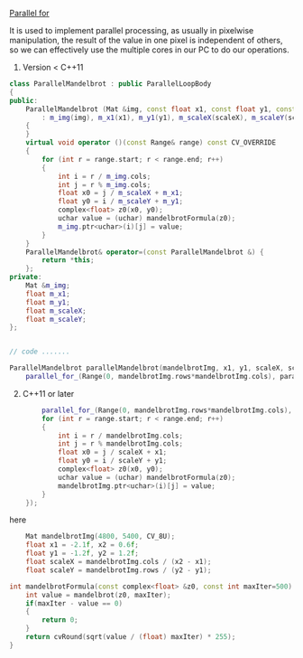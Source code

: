[Parallel for](https://docs.opencv.org/master/d7/dff/tutorial_how_to_use_OpenCV_parallel_for_.html)

It is used to implement parallel processing, as usually in pixelwise manipulation, the result of the value in one pixel is independent of others, so we can effectively use the multiple cores in our PC to do our operations.

1. Version < C++11
```cpp
class ParallelMandelbrot : public ParallelLoopBody
{
public:
    ParallelMandelbrot (Mat &img, const float x1, const float y1, const float scaleX, const float scaleY)
        : m_img(img), m_x1(x1), m_y1(y1), m_scaleX(scaleX), m_scaleY(scaleY)
    {
    }
    virtual void operator ()(const Range& range) const CV_OVERRIDE
    {
        for (int r = range.start; r < range.end; r++)
        {
            int i = r / m_img.cols;
            int j = r % m_img.cols;
            float x0 = j / m_scaleX + m_x1;
            float y0 = i / m_scaleY + m_y1;
            complex<float> z0(x0, y0);
            uchar value = (uchar) mandelbrotFormula(z0);
            m_img.ptr<uchar>(i)[j] = value;
        }
    }
    ParallelMandelbrot& operator=(const ParallelMandelbrot &) {
        return *this;
    };
private:
    Mat &m_img;
    float m_x1;
    float m_y1;
    float m_scaleX;
    float m_scaleY;
};


// code .......

ParallelMandelbrot parallelMandelbrot(mandelbrotImg, x1, y1, scaleX, scaleY);
    parallel_for_(Range(0, mandelbrotImg.rows*mandelbrotImg.cols), parallelMandelbrot);
```

2. C++11 or later

```cpp
        parallel_for_(Range(0, mandelbrotImg.rows*mandelbrotImg.cols), [&](const Range& range){
        for (int r = range.start; r < range.end; r++)
        {
            int i = r / mandelbrotImg.cols;
            int j = r % mandelbrotImg.cols;
            float x0 = j / scaleX + x1;
            float y0 = i / scaleY + y1;
            complex<float> z0(x0, y0);
            uchar value = (uchar) mandelbrotFormula(z0);
            mandelbrotImg.ptr<uchar>(i)[j] = value;
        }
    });
```

here 
```cpp
    Mat mandelbrotImg(4800, 5400, CV_8U);
    float x1 = -2.1f, x2 = 0.6f;
    float y1 = -1.2f, y2 = 1.2f;
    float scaleX = mandelbrotImg.cols / (x2 - x1);
    float scaleY = mandelbrotImg.rows / (y2 - y1);

int mandelbrotFormula(const complex<float> &z0, const int maxIter=500) {
    int value = mandelbrot(z0, maxIter);
    if(maxIter - value == 0)
    {
        return 0;
    }
    return cvRound(sqrt(value / (float) maxIter) * 255);
}
```
